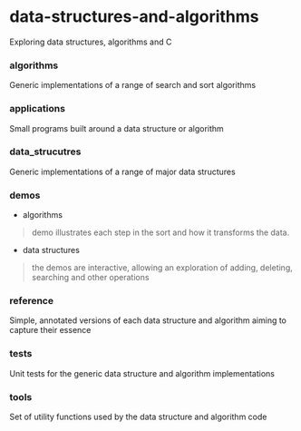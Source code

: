 # data-structures-and-algorithms

Exploring data structures, algorithms and C

### algorithms

Generic implementations of a range of search and sort algorithms

### applications

Small programs built around a data structure or algorithm

### data_strucutres

Generic implementations of a range of major data structures

### demos

* algorithms

> demo illustrates each step in the sort and how it transforms the data. 

* data structures

> the demos are interactive, allowing an exploration of adding, deleting, searching and other operations

### reference

Simple, annotated versions of each data structure and algorithm aiming to capture their essence

### tests

Unit tests for the generic data structure and algorithm implementations

### tools

Set of utility functions used by the data structure and algorithm code
